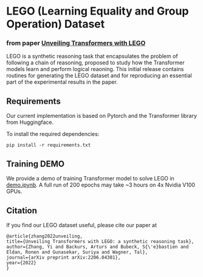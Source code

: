 # LEGO (Learning Equality and Group Operation) Dataset
###      from paper [Unveiling Transformers with LEGO](https://arxiv.org/abs/2206.04301)

LEGO is a synthetic reasoning task that encapsulates the problem of following a chain of reasoning, proposed to study how the Transformer models learn and perform logical reaoning.
This initial release contains routines for generating the LEGO dataset and for reproducing an essential part of the experimental results in the paper.

## Requirements
Our current implementation is based on Pytorch and the Transformer library from Huggingface. 

To install the required dependencies:

    pip install -r requirements.txt
    
## Training DEMO

We provide a demo of training Transformer model to solve LEGO in [demo.ipynb](demo.ipynb). A full run of 200 epochs may take ~3 hours on 4x Nvidia V100 GPUs.

## Citation
If you find our LEGO dataset useful, please cite our paper at

    @article{zhang2022unveiling,
    title={Unveiling Transformers with LEGO: a synthetic reasoning task},
    author={Zhang, Yi and Backurs, Arturs and Bubeck, S{\'e}bastien and Eldan, Ronen and Gunasekar, Suriya and Wagner, Tal},
    journal={arXiv preprint arXiv:2206.04301},
    year={2022}
    }
